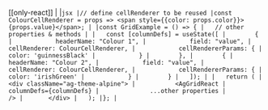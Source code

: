 [[only-react]]
|
|```jsx
|// define cellRenderer to be reused
|const ColourCellRenderer = props => <span style={{color: props.color}}>{props.value}</span>;
|
|const GridExample = () => {
|   // other properties & methods
|
|   const [columnDefs] = useState([
|        {
|            headerName: "Colour 1",
|            field: "value",
|            cellRenderer: ColourCellRenderer,
|            cellRendererParams: {
|               color: 'guinnessBlack'
|            }
|        },
|        {
|            headerName: "Colour 2",
|            field: "value",
|            cellRenderer: ColourCellRenderer,
|            cellRendererParams: {
|               color: 'irishGreen'
|            }
|        }
|   ]);
|
|   return (
|       <div className="ag-theme-alpine">
|           <AgGridReact
|              columnDefs={columnDefs}
|              ...other properties
|           />
|       </div>
|   );
|};
|```
